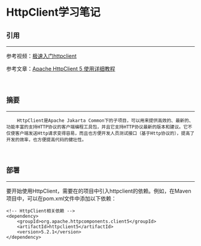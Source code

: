 # HttpClient学习笔记

## `引用`

---

参考视频：[极速入门httpclient](https://www.bilibili.com/video/BV11541147QF/?spm_id_from=333.337.search-card.all.click&vd_source=d790b157ecc481e5bac9b43baba7a335)

参考文章：[Apache HttpClient 5 使用详细教程](https://blog.csdn.net/hebiwen95/article/details/126405108)

<br>

## `摘要`

---

```
    HttpClient是Apache Jakarta Common下的子项目，可以用来提供高效的、最新的、功能丰富的支持HTTP协议的客户端编程工具包，并且它支持HTTP协议最新的版本和建议。它不仅使客户端发送Http请求变得容易，而且也方便开发人员测试接口（基于Http协议的），提高了开发的效率，也方便提高代码的健壮性。
```

<br>

## `部署`

---

要开始使用HttpClient，需要在的项目中引入httpclient的依赖。例如，在Maven项目中，可以在pom.xml文件中添加以下依赖：

```
<!-- HttpClient相关依赖 -->
<dependency>
	<groupId>org.apache.httpcomponents.client5</groupId>
	<artifactId>httpclient5</artifactId>
	<version>5.2.1</version>
</dependency>
```